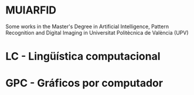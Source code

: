 # MUIARFID
Some works in the Master's Degree in Artificial Intelligence, Pattern Recognition and Digital Imaging in Universitat Politècnica de València (UPV)

# LC - Lingüística computacional
# GPC - Gráficos por computador

